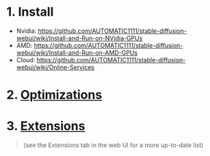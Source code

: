 # 1. Install
- Nvidia: https://github.com/AUTOMATIC1111/stable-diffusion-webui/wiki/Install-and-Run-on-NVidia-GPUs
- AMD: https://github.com/AUTOMATIC1111/stable-diffusion-webui/wiki/Install-and-Run-on-AMD-GPUs
- Cloud: https://github.com/AUTOMATIC1111/stable-diffusion-webui/wiki/Online-Services

# 2. [Optimizations](https://github.com/AUTOMATIC1111/stable-diffusion-webui/wiki/Optimizations)

# 3. [Extensions](https://github.com/AUTOMATIC1111/stable-diffusion-webui/wiki/Extensions)
> (see the Extensions tab in the web UI for a more up-to-date list)